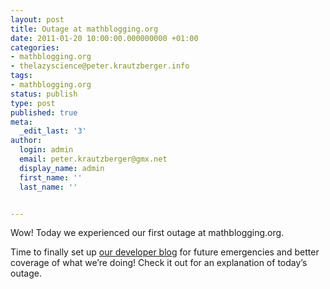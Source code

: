 ```yaml
---
layout: post
title: Outage at mathblogging.org
date: 2011-01-20 10:00:00.000000000 +01:00
categories:
- mathblogging.org
- thelazyscience@peter.krautzberger.info
tags:
- mathblogging.org
status: publish
type: post
published: true
meta:
  _edit_last: '3'
author:
  login: admin
  email: peter.krautzberger@gmx.net
  display_name: admin
  first_name: ''
  last_name: ''


---
```


Wow! Today we experienced our first outage at mathblogging.org.

Time to finally set up [our developer blog](https://mathblogging.wordpress.com/) for future emergencies and better coverage of what we’re doing! Check it out for an explanation of today’s outage.
